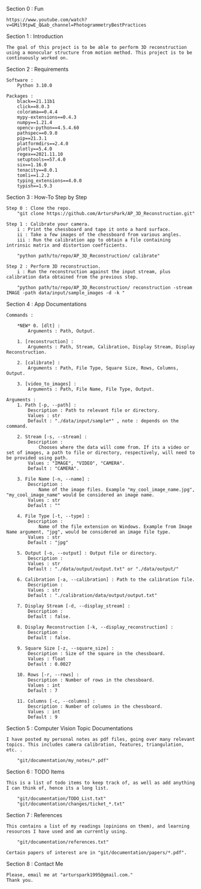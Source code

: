 Section 0 : Fun

    https://www.youtube.com/watch?v=GMil9tpwE_Q&ab_channel=PhotogrammetryBestPractices

Section 1 : Introduction

    The goal of this project is to be able to perform 3D reconstruction using a monocular structure from motion method. This project is to be continuously worked on.

Section 2 : Requirements

    Software :
    	Python 3.10.0

    Packages :
		black==21.11b1
		click==8.0.3
		colorama==0.4.4
		mypy-extensions==0.4.3
		numpy==1.21.4
		opencv-python==4.5.4.60
		pathspec==0.9.0
		pip==21.3.1
		platformdirs==2.4.0
		plotly==5.4.0
		regex==2021.11.10
		setuptools==57.4.0
		six==1.16.0
		tenacity==8.0.1
		tomli==1.2.2
		typing_extensions==4.0.0
		typish==1.9.3

Section 3 : How-To Step by Step

    Step 0 : Clone the repo.
    	"git clone https://github.com/ArtursPark/AP_3D_Reconstruction.git"

    Step 1 : Calibrate your camera.
    	i : Print the chessboard and tape it onto a hard surface.
    	ii : Take a few images of the chessboard from various angles.
    	iii : Run the calibration app to obtain a file containing intrinsic matrix and distortion coefficients.

		"python path/to/repo/AP_3D_Reconstruction/ calibrate"

    Step 2 : Perform 3D reconstruction.
    	i : Run the reconstruction against the input stream, plus calibration data obtained from the previous step.
		
		"python path/to/repo/AP_3D_Reconstruction/ reconstruction -stream IMAGE -path data/input/sample_images -d -k "

Section 4 : App Documentations

    Commands :

		*NEW* 0. [dlt] : 
			Arguments : Path, Output.

    	1. [reconstruction] :
    		Arguments : Path, Stream, Calibration, Display Stream, Display Reconstruction.

    	2. [calibrate] :
    		Arguments : Path, File Type, Square Size, Rows, Columns, Output.

    	3. [video_to_images] :
    		Arguments : Path, File Name, File Type, Output.

    Arguments :
    	1. Path [-p, --path] :
    		Description : Path to relevant file or directory.
    		Values : str
    		Default : "./data/input/sample*" , note : depends on the command.

    	2. Stream [-s, --stream] :
    		Description :
    			Chooses where the data will come from. If its a video or set of images, a path to file or directory, respectively, will need to be provided using path.
    		Values : "IMAGE", "VIDEO", "CAMERA".
    		Default : "CAMERA".

    	3. File Name [-n, --name] :
    		Description :
    			Name of the image files. Example "my_cool_image_name.jpg", "my_cool_image_name" would be considered an image name.
    		Values : str
    		Default : ""

    	4. File Type [-t, --type] :
    		Description :
    			Name of the file extension on Windows. Example from Image Name argument, "jpg", would be considered an image file type.
    		Values : str
    		Default : "jpg"

    	5. Output [-o, --output] : Output file or directory.
    		Description :
    		Values : str
    		Default : "./data/output/output.txt" or "./data/output/"

    	6. Calibration [-a, --calibration] : Path to the calibration file.
    		Description :
    		Values : str
    		Default : "./calibration/data/output/output.txt"

    	7. Display Stream [-d, --display_stream] :
    		Description :
    		Default : false.

    	8. Display Reconstruction [-k, --display_reconstruction] :
    		Description :
    		Default : false.

    	9. Square Size [-z, --square_size] :
    		Description : Size of the square in the chessboard.
    		Values : float
    		Default : 0.0027

    	10. Rows [-r, --rows] :
    		Description : Number of rows in the chessboard.
    		Values : int
    		Default : 7

    	11. Columns [-c, --columns] :
    		Description : Number of columns in the chessboard.
    		Values : int
    		Default : 9

Section 5 : Computer Vision Topic Documentations

    I have posted my personal notes as pdf files, going over many relevant topics. This includes camera calibration, features, triangulation, etc. .

    	"git/documentation/my_notes/*.pdf"

Section 6 : TODO Items

    This is a list of todo items to keep track of, as well as add anything I can think of, hence its a long list.
    	
		"git/documentation/TODO_List.txt"
		"git/documentation/changes/ticket_*.txt"

Section 7 : References

    This contains a list of my readings (opinions on them), and learning resources I have used and am currently using.

    	"git/documentation/references.txt"

    Certain papers of interest are in "git/documentation/papers/*.pdf".

Section 8 : Contact Me

    Please, email me at "arturspark1995@gmail.com."
    Thank you.
